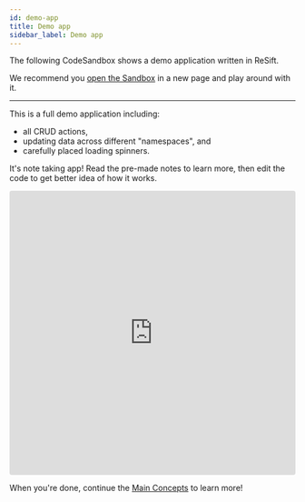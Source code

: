 ```yaml
---
id: demo-app
title: Demo app
sidebar_label: Demo app
---
```


The following CodeSandbox shows a demo application written in ReSift.

We recommend you [open the Sandbox](https://codesandbox.io/s/resift-notes-xwp9r) in a new page and play around with it.

---

This is a full demo application including:

- all CRUD actions,
- updating data across different "namespaces", and
- carefully placed loading spinners.

It's note taking app! Read the pre-made notes to learn more, then edit the code to get better idea of how it works.

<iframe src="https://codesandbox.io/embed/resift-notesj-xwp9r?fontsize=14" title="ReSift Notes" allow="geolocation; microphone; camera; midi; vr; accelerometer; gyroscope; payment; ambient-light-sensor; encrypted-media; usb" style="width:100%; height:500px; border:0; border-radius: 4px; overflow:hidden;" sandbox="allow-modals allow-forms allow-popups allow-scripts allow-same-origin"></iframe>
<br />

When you're done, continue the [Main Concepts](../main-concepts/whats-a-fetch.md) to learn more!
